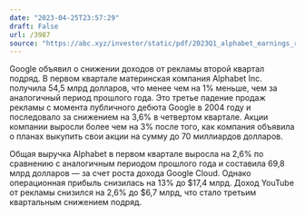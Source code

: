 ```yaml
---
date: "2023-04-25T23:57:29"
draft: False
url: /3987
source: "https://abc.xyz/investor/static/pdf/2023Q1_alphabet_earnings_release.pdf"
---
```


Google объявил о снижении доходов от рекламы второй квартал подряд. В первом квартале материнская компания Alphabet Inc. получила 54,5 млрд долларов, что менее чем на 1% меньше, чем за аналогичный период прошлого года. Это третье падение продаж рекламы с момента публичного дебюта Google в 2004 году и последовало за снижением на 3,6% в четвертом квартале. Акции компании выросли более чем на 3% после того, как компания объявила о планах выкупить свои акции на сумму до 70 миллиардов долларов.

Общая выручка Alphabet в первом квартале выросла на 2,6% по сравнению с аналогичным периодом прошлого года и составила 69,8 млрд долларов — за счет роста дохода Google Cloud. Однако операционная прибыль снизилась на 13% до $17,4 млрд. Доход YouTube от рекламы снизился на 2,6% до $6,7 млрд, что стало третьим квартальным снижением подряд.

